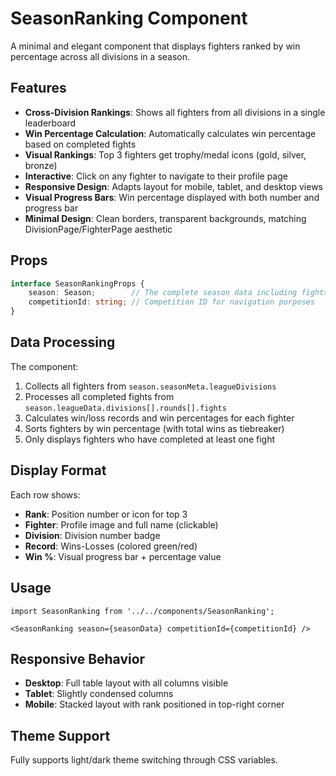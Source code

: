 # SeasonRanking Component

A minimal and elegant component that displays fighters ranked by win percentage across all divisions in a season.

## Features

- **Cross-Division Rankings**: Shows all fighters from all divisions in a single leaderboard
- **Win Percentage Calculation**: Automatically calculates win percentage based on completed fights
- **Visual Rankings**: Top 3 fighters get trophy/medal icons (gold, silver, bronze)
- **Interactive**: Click on any fighter to navigate to their profile page
- **Responsive Design**: Adapts layout for mobile, tablet, and desktop views
- **Visual Progress Bars**: Win percentage displayed with both number and progress bar
- **Minimal Design**: Clean borders, transparent backgrounds, matching DivisionPage/FighterPage aesthetic

## Props

```typescript
interface SeasonRankingProps {
    season: Season;        // The complete season data including fights and divisions
    competitionId: string; // Competition ID for navigation purposes
}
```

## Data Processing

The component:
1. Collects all fighters from `season.seasonMeta.leagueDivisions`
2. Processes all completed fights from `season.leagueData.divisions[].rounds[].fights`
3. Calculates win/loss records and win percentages for each fighter
4. Sorts fighters by win percentage (with total wins as tiebreaker)
5. Only displays fighters who have completed at least one fight

## Display Format

Each row shows:
- **Rank**: Position number or icon for top 3
- **Fighter**: Profile image and full name (clickable)
- **Division**: Division number badge
- **Record**: Wins-Losses (colored green/red)
- **Win %**: Visual progress bar + percentage value

## Usage

```tsx
import SeasonRanking from '../../components/SeasonRanking';

<SeasonRanking season={seasonData} competitionId={competitionId} />
```

## Responsive Behavior

- **Desktop**: Full table layout with all columns visible
- **Tablet**: Slightly condensed columns
- **Mobile**: Stacked layout with rank positioned in top-right corner

## Theme Support

Fully supports light/dark theme switching through CSS variables.

